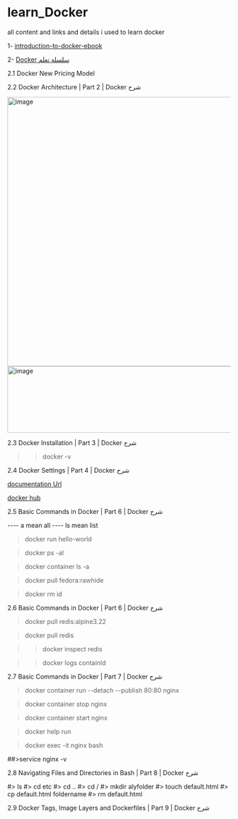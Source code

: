 # learn_Docker
all content and links and details i used to learn docker


1- [introduction-to-docker-ebook](https://github.com/bobbyiliev/introduction-to-docker-ebook?tab=readme-ov-file)

2- [Docker سلسلة تعلم](https://www.youtube.com/playlist?list=PLX1bW_GeBRhDkTf_jbdvBbkHs2LCWVeXZ)

2.1 Docker New Pricing Model

2.2 Docker Architecture | Part 2 | Docker شرح

<img width="1132" height="607" alt="image" src="https://github.com/user-attachments/assets/5e1a220f-1ae2-4a62-8727-7c3eec25e06f" />
<img width="1108" height="150" alt="image" src="https://github.com/user-attachments/assets/995b5566-414b-44a6-830c-2bb4a2d68501" />
 
2.3  Docker Installation | Part 3 | Docker شرح
>> docker -v

2.4 Docker Settings | Part 4 | Docker شرح

[ documentation Url](https://docs.docker.com/?uuid=F0ECF433-8FBC-496A-AAF7-FFC2482C5DFB)

[ docker hub](https://hub.docker.com/)

2.5 Basic Commands in Docker | Part 6 | Docker شرح

----   a mean all 
----  ls mean list 
> docker run hello-world

>docker ps -al

>docker container ls -a

>docker pull fedora:rawhide

> docker rm id

2.6 Basic Commands in Docker | Part 6 | Docker شرح

>docker pull redis:alpine3.22

>docker pull redis

>>docker inspect redis

>>docker logs containId

2.7 Basic Commands in Docker | Part 7 | Docker شرح

>docker container run --detach --publish 80:80 nginx

>docker container stop nginx

>docker container start nginx

>docker help run

>docker exec -it nginx bash

##>service nginx -v

2.8 Navigating Files and Directories in Bash | Part 8 | Docker شرح

#> ls 
#> cd etc
#> cd ..
#> cd /
#> mkdir alyfolder 
#> touch default.html 
#> cp default.html foldername
#> rm default.html 

2.9 Docker Tags, Image Layers and Dockerfiles | Part 9 | Docker شرح


